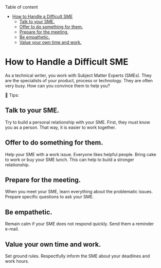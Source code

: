 
<!-- Here comes the TOC -->
Table of content

- [How to Handle a Difficult SME](#how-to-handle-a-difficult-sme)
  - [Talk to your SME.](#talk-to-your-sme)
  - [Offer to do something for them.](#offer-to-do-something-for-them)
  - [Prepare for the meeting.](#prepare-for-the-meeting)
  - [Be empathetic.](#be-empathetic)
  - [Value your own time and work.](#value-your-own-time-and-work)



# How to Handle a Difficult SME

As a technical writer, you work with Subject Matter Experts (SMEs). They are the specialists of your product, process or technology. They are often very busy. How can you convince them to help you?

:blue_book: Tips:
## Talk to your SME. 
Try to build a personal relationship with your SME. First, they must know you as a person. That way, it is easier to work together.
## Offer to do something for them. 
Help your SME with a work issue. Everyone likes helpful people. Bring cake to work or buy your SME lunch. This can help to build a stronger relationship. 
## Prepare for the meeting.
When you meet your SME, learn everything about the problematic issues. Prepare specific questions to ask your SME. 
## Be empathetic.
Remain calm if your SME does not respond quickly. Send them a reminder e-mail.
## Value your own time and work.
Set ground rules. Respectfully inform the SME about your deadlines and work hours.